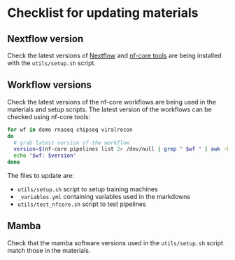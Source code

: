 # Checklist for updating materials

## Nextflow version

Check the latest versions of [Nextflow](https://anaconda.org/bioconda/nextflow) and [nf-core tools](https://anaconda.org/search?q=nf-core) are being installed with the `utils/setup.sh` script. 


## Workflow versions

Check the latest versions of the nf-core workflows are being used in the materials and setup scripts.
The latest version of the workflows can be checked using nf-core tools: 

```bash
for wf in demo rnaseq chipseq viralrecon
do
  # grab latest version of the workflow
  version=$(nf-core pipelines list 2> /dev/null | grep " $wf " | awk -F'│' '{print $4}' | sed 's/ //g' 2> /dev/null)
  echo "$wf: $version"
done
```

The files to update are:

- `utils/setup.sh` script to setup training machines
- `_variables.yml` containing variables used in the markdowns
- `utils/test_nfcore.sh` script to test pipelines


## Mamba

Check that the mamba software versions used in the `utils/setup.sh` script match those in the materials. 